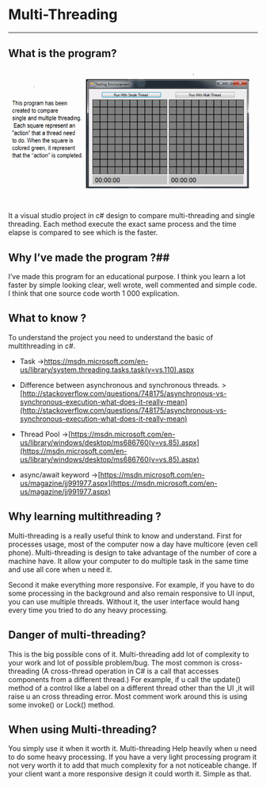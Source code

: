 # Multi-Threading #
----------

## What is the program? ##

![](https://raw.githubusercontent.com/JGLaferte/Multi-Threading/master/AshycMultiThreadingProject/Img/MultiThreading.gif)

It a visual studio project in c# design to compare multi-threading and single threading. Each method execute the exact same process and the time elapse is compared to see which  is the faster. 
## Why I’ve made the program ?##

I’ve made this program for an educational purpose. I think you learn a lot faster by simple looking clear, well wrote, well commented and simple code. I think that one source code worth 1 000 explication.


## What to know ? ##

To understand the project you need to understand the basic of multithreading in c#.

- Task ->[https://msdn.microsoft.com/en-us/library/system.threading.tasks.task(v=vs.110).aspx ](https://msdn.microsoft.com/en-us/library/system.threading.tasks.task(v=vs.110).aspx )

- Difference between asynchronous  and synchronous threads. >[http://stackoverflow.com/questions/748175/asynchronous-vs-synchronous-execution-what-does-it-really-mean](http://stackoverflow.com/questions/748175/asynchronous-vs-synchronous-execution-what-does-it-really-mean)

- Thread Pool ->[https://msdn.microsoft.com/en-us/library/windows/desktop/ms686760(v=vs.85).aspx](https://msdn.microsoft.com/en-us/library/windows/desktop/ms686760(v=vs.85).aspx)

- async/await keyword ->[https://msdn.microsoft.com/en-us/magazine/jj991977.aspx](https://msdn.microsoft.com/en-us/magazine/jj991977.aspx)


## Why learning multithreading ? ##

Multi-threading is a really useful think to know and understand. 
First for processes usage, most of the computer now a day have multicore (even cell phone). Multi-threading is design to take advantage of the number of core a machine have. It allow your computer to do multiple task in the same time and use all core when u need it.

Second it make everything more responsive. For example, if you have to do some processing in the background and also remain responsive to UI input, you can use multiple threads. Without it, the user interface would hang every time you tried to do any heavy processing.

## Danger of multi-threading? ##

This is the big possible cons of it. Multi-threading add lot of complexity to your work and lot of possible problem/bug.
The most common is cross-threading (A cross-thread operation in C# is a call that accesses components from a different thread.) For example, if u call the update() method of a control like a label on a different thread other than the UI ,it will raise u an cross threading error. Most comment work around this is using some invoke() or Lock() method.

## When using Multi-threading? ##

You simply use it when it worth it. Multi-threading Help heavily when u need to do some heavy processing. If you have a very light processing program it not very worth it to add that much complexity for a not noticeable change. If your client want a more responsive design it could worth it. Simple as that.
